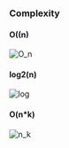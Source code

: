 ### Complexity
#### O((n) 
![O_n](https://github.com/xvy45/C_plus-plus/assets/113087685/351414d9-c875-4d2d-8b7e-cd6f532c27d2)

#### log2(n)
![log](https://github.com/xvy45/C_plus-plus/assets/113087685/37622d2f-f369-4cb9-baa0-ffe5fa72cae3)

#### O(n*k)
![n_k](https://github.com/xvy45/C_plus-plus/assets/113087685/1f8a2a25-92e8-4206-a634-c45e39332a8b)


